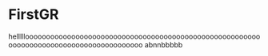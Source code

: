 # FirstGR
hellllloooooooooooooooooooooooooooooooooooooooooooooooooooooooooooooooooooooooooooooooooooooooo
abnnbbbbb
